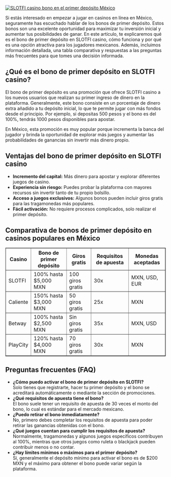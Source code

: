[![SLOTFI casino bono en el primer depósito México](https://123-caf.pages.dev/gitsignup.png)](https://vrmoo.ru/Bt82HjjY)

<p>Si estás interesado en empezar a jugar en casinos en línea en México, seguramente has escuchado hablar de los bonos de primer depósito. Estos bonos son una excelente oportunidad para maximizar tu inversión inicial y aumentar tus posibilidades de ganar. En este artículo, te explicaremos qué es el bono de primer depósito en SLOTFI casino, cómo funciona y por qué es una opción atractiva para los jugadores mexicanos. Además, incluimos información detallada, una tabla comparativa y respuestas a las preguntas más frecuentes para que tomes una decisión informada.</p>  <h2>¿Qué es el bono de primer depósito en SLOTFI casino?</h2> <p>El bono de primer depósito es una promoción que ofrece SLOTFI casino a los nuevos usuarios que realizan su primer ingreso de dinero en la plataforma. Generalmente, este bono consiste en un porcentaje de dinero extra añadido a tu depósito inicial, lo que te permite jugar con más fondos desde el principio. Por ejemplo, si depositas 500 pesos y el bono es del 100%, tendrás 1000 pesos disponibles para apostar.</p> <p>En México, esta promoción es muy popular porque incrementa la banca del jugador y brinda la oportunidad de explorar más juegos y aumentar las probabilidades de ganancias sin invertir más dinero propio.</p>  <h2>Ventajas del bono de primer depósito en SLOTFI casino</h2> <ul> <li><strong>Incremento del capital:</strong> Más dinero para apostar y explorar diferentes juegos de casino.</li> <li><strong>Experiencia sin riesgo:</strong> Puedes probar la plataforma con mayores recursos sin invertir tanto de tu propio bolsillo.</li> <li><strong>Acceso a juegos exclusivos:</strong> Algunos bonos pueden incluir giros gratis para las tragamonedas más populares.</li> <li><strong>Fácil activación:</strong> No requiere procesos complicados, solo realizar el primer depósito.</li> </ul>  <h2>Comparativa de bonos de primer depósito en casinos populares en México</h2> <table border="1" cellpadding="8" cellspacing="0">   <thead>     <tr>       <th>Casino</th>       <th>Bono de primer depósito</th>       <th>Giros gratis</th>       <th>Requisitos de apuesta</th>       <th>Monedas aceptadas</th>     </tr>   </thead>   <tbody>     <tr>       <td>SLOTFI</td>       <td>100% hasta $5,000 MXN</td>       <td>100 giros gratis</td>       <td>30x</td>       <td>MXN, USD, EUR</td>     </tr>     <tr>       <td>Caliente</td>       <td>150% hasta $3,000 MXN</td>       <td>50 giros gratis</td>       <td>25x</td>       <td>MXN</td>     </tr>     <tr>       <td>Betway</td>       <td>100% hasta $2,500 MXN</td>       <td>Sin giros gratis</td>       <td>35x</td>       <td>MXN, USD</td>     </tr>     <tr>       <td>PlayCity</td>       <td>120% hasta $4,000 MXN</td>       <td>70 giros gratis</td>       <td>30x</td>       <td>MXN</td>     </tr>   </tbody> </table>  <h2>Preguntas frecuentes (FAQ)</h2> <ul> <li><strong>¿Cómo puedo activar el bono de primer depósito en SLOTFI?</strong><br>Solo tienes que registrarte, hacer tu primer depósito y el bono se acreditará automáticamente o mediante la sección de promociones.</li> <li><strong>¿Qué requisitos de apuesta tiene el bono?</strong><br>El bono suele tener un requisito de apuesta de 30 veces el monto del bono, lo cual es estándar para el mercado mexicano.</li> <li><strong>¿Puedo retirar el bono inmediatamente?</strong><br>No, primero debes completar los requisitos de apuesta para poder retirar las ganancias obtenidas con el bono.</li> <li><strong>¿Qué juegos cuentan para cumplir los requisitos de apuesta?</strong><br>Normalmente, tragamonedas y algunos juegos específicos contribuyen al 100%, mientras que otros juegos como ruleta o blackjack pueden contribuir menos o no contar.</li> <li><strong>¿Hay límites mínimos o máximos para el primer depósito?</strong><br>Sí, generalmente el depósito mínimo para activar el bono es de $200 MXN y el máximo para obtener el bono puede variar según la plataforma.</li> </ul>